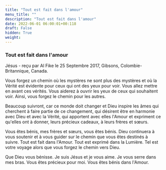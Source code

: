 ```yaml
---
title: "Tout est fait dans l'amour"
menu_title: ""
description: "Tout est fait dans l'amour"
date: 2022-06-01 06:00:01+00:118
draft: False
hidden: True
weight:
---
```

### Tout est fait dans l'amour

Jésus - reçu par Al Fike le 25 Septembre 2017, Gibsons, Colombie-Britannique, Canada.

Vous forgez un chemin où les mystères ne sont plus des mystères et où la Vérité est évidente pour ceux qui ont des yeux pour voir. Vous allez mettre en avant ces vérités. Vous aiderez à ouvrir les yeux de ceux qui souhaitent voir. Ainsi, vous forgez le chemin pour les autres.

Beaucoup suivront, car ce monde doit changer et Dieu inspire les âmes qui cherchent à faire partie de ce changement, qui désirent être en harmonie avec Dieu et avec la Vérité, qui apportent avec elles l'Amour et expriment ce qu'elles ont à donner, leurs précieux cadeaux, à leurs frères et sœurs.

Vous êtes bénis, mes frères et sœurs, vous êtes bénis. Dieu continuera à vous soutenir et à vous guider sur le chemin que vous êtes destinés à suivre. Tout est fait dans l'Amour. Tout est exprimé dans la Lumière. Tel est votre voyage alors que vous forgez le chemin vers Dieu.

Que Dieu vous bénisse. Je suis Jésus et je vous aime. Je vous serre dans mes bras. Vous êtes précieux pour moi. Vous êtes bénis dans l'Amour.

